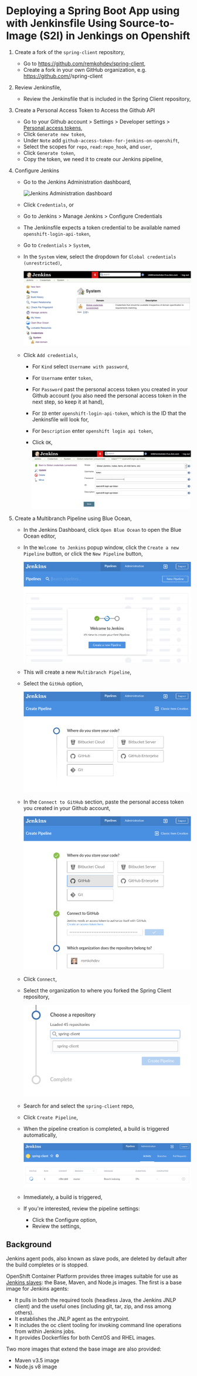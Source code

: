 # Deploying a Spring Boot App using with Jenkinsfile Using Source-to-Image (S2I) in Jenkings on Openshift


1. Create a fork of the `spring-client` repository,

	* Go to https://github.com/remkohdev/spring-client,
	* Create a fork in your own GitHub organization, e.g. https://github.com/<username>/spring-client


2. Review Jenkinsfile,

	* Review the Jenkinsfile that is included in the Spring Client repository,

 
3. Create a Personal Access Token to Access the Github API

	* Go to your Github account > Settings > Developer settings > [Personal access tokens](https://github.com/settings/tokens),
	* Click `Generate new token`,
	* Under `Note` add `github-access-token-for-jenkins-on-openshift`,
	* Select the scopes for `repo`, `read:repo_hook`, and `user`,
	* Click `Generate token`,
	* Copy the token, we need it to create our Jenkins pipeline,


4. Configure Jenkins

	* Go to the Jenkins Administration dashboard, 

		![Jenkins Administration dashboard](../images/jenkins-admin.png)

	* Click `Credentials`, or 
	* Go to Jenkins > Manage Jenkins > Configure Credentials
	* The Jenkinsfile expects a token credential to be available named `openshift-login-api-token`,
	* Go to `Credentials` > `System`,
	* In the `System` view, select the dropdown for `Global credentials (unrestricted)`,

		![Jenkins Add Credentials](../images/jenkins-credentials-system-add.png)

	* Click `Add credentials`,
    	* For `Kind` select `Username with password`,
    	* For `Username` enter `token`,
    	* For `Password` past the personal access token you created in your Github account (you also need the personal access token in the next step, so keep it at hand),
    	* For `ID` enter `openshift-login-api-token`, which is the ID that the Jenkinsfile will look for,
    	* For `Description` enter `openshift login api token`,
    	* Click `OK`,

			![Jenkins Add Credentials](../images/jenkins-new-credentials.png)

5. Create a Multibranch Pipeline using Blue Ocean,

	* In the Jenkins Dashboard, click `Open Blue Ocean` to open the Blue Ocean editor,
	* In the `Welcome to Jenkins` popup window, click the `Create a new Pipeline` button, or click the `New Pipeline` button,

		![Jenkins - Create Pipeline](../images/jenkins-welcome-create-pipeline.png)

	* This will create a new `Multibranch Pipeline`,
	* Select the `GitHub` option,

		![Jenkins - Where do you store your code](../images/jenkins-select-scm.png)

	* In the `Connect to GitHub` section, paste the personal access token you created in your Github account,

		![Jenkins - Select your organization](../images/jenkins-which-org.png)

	* Click `Connect`,
	* Select the organization to where you forked the Spring Client repository,

		![Jenkins - Choose a repository](../images/github-token-choose-repo.png)

	* Search for and select the `spring-client` repo,
	* Click `Create Pipeline`,

	* When the pipeline creation is completed, a build is triggered automatically,

		![Jenkins - Run Pipeline](../images/jenkins-run-pipeline.png)

	* Immediately, a build is triggered,
	* If you're interested, review the pipeline settings:
    	* Click the Configure option,
    	* Review the settings,

## Background 

Jenkins agent pods, also known as slave pods, are deleted by default after the build completes or is stopped.

OpenShift Container Platform provides three images suitable for use as [Jenkins slaves](https://docs.openshift.com/container-platform/3.11/using_images/other_images/jenkins_slaves.html): the Base, Maven, and Node.js images. The first is a base image for Jenkins agents:

* It pulls in both the required tools (headless Java, the Jenkins JNLP client) and the useful ones (including git, tar, zip, and nss among others).
* It establishes the JNLP agent as the entrypoint.
* It includes the oc client tooling for invoking command line operations from within Jenkins jobs.
* It provides Dockerfiles for both CentOS and RHEL images.

Two more images that extend the base image are also provided:
* Maven v3.5 image
* Node.js v8 image



